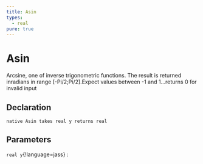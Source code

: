 ```yaml
---
title: Asin
types:
  - real
pure: true
---
```


# Asin
Arcsine, one of inverse trigonometric functions. The result is returned inradians in range [-Pi/2;Pi/2].Expect values between -1 and 1...returns 0 for invalid input

## Declaration

```jass
native Asin takes real y returns real
```

## Parameters
`real y`{!language=jass}
: 
